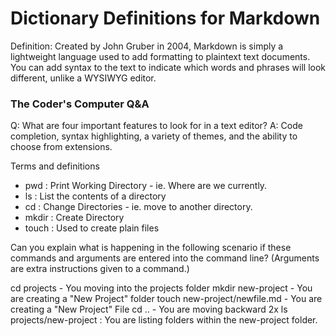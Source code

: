# Dictionary Definitions for Markdown
Definition: Created by John Gruber in 2004, Markdown is simply a lightweight language used to add formatting to plaintext text documents. You can add syntax to the text to indicate which words and phrases will look different, unlike a WYSIWYG editor.

### The Coder's Computer Q&A

Q: What are four important features to look for in a text editor?
A: Code completion, syntax highlighting, a variety of themes, and the ability to choose from extensions.

Terms and definitions
- pwd : Print Working Directory - ie. Where are we currently.
- ls : List the contents of a directory
- cd : Change Directories - ie. move to another directory.
- mkdir : Create Directory
- touch : Used to create plain files

Can you explain what is happening in the following scenario if these commands and arguments are entered into the command line? (Arguments are extra instructions given to a command.)

cd projects - You moving into the projects folder
mkdir new-project - You are creating a "New Project" folder
touch new-project/newfile.md - You are creating a "New Project" File
cd .. - You are moving backward 2x
ls projects/new-project : You are listing folders within the new-project folder.
